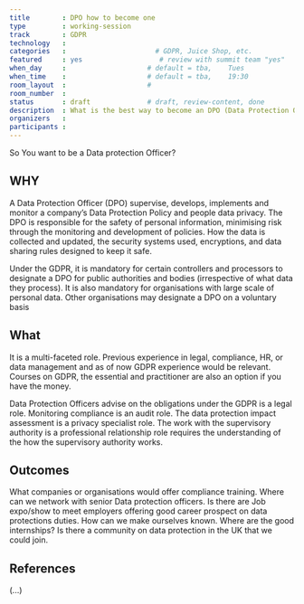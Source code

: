```yaml
---
title        : DPO how to become one
type         : working-session
track        : GDPR
technology   :
categories   :                      # GDPR, Juice Shop, etc.
featured     : yes                   # review with summit team "yes"
when_day     :                    # default = tba,    Tues
when_time    :                    # default = tba,    19:30
room_layout  :                    #
room_number  :
status       : draft              # draft, review-content, done
description  : What is the best way to become an DPO (Data Protection Officer)
organizers   :
participants :
---
```


So You want to be a Data protection Officer?

## WHY

A Data Protection Officer (DPO) supervise, develops, implements and monitor a company’s Data Protection Policy and people data privacy.
The DPO is responsible for the safety of personal information, minimising risk through the monitoring and development of policies. How the data is collected and updated, the security systems used, encryptions, and data sharing rules designed to keep it safe.

Under the GDPR, it is mandatory for certain controllers and processors to designate a DPO for public authorities and bodies (irrespective of what data they process). It is also mandatory for organisations with large scale of personal data. Other organisations may designate a DPO on a voluntary basis


## What

It is a multi-faceted role. Previous experience in legal, compliance, HR, or data management and as of now GDPR experience would be relevant. Courses on GDPR, the essential and practitioner are also an option if you have the money.

Data Protection Officers advise on the obligations under the GDPR is a legal role. Monitoring compliance is an audit role. The data protection impact assessment is a privacy specialist role. The work with the supervisory authority is a professional relationship role requires the understanding of the how the supervisory authority works.

## Outcomes

What companies or organisations would offer compliance training.
Where can we network with senior Data protection officers.
Is there are Job expo/show to meet employers offering good career prospect on data protections duties.
How can we make ourselves known.
Where are the good internships?
Is there a community on data protection in the UK that we could join.


## References

(...)
